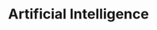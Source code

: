 ---
title: Artificial Intelligence
summary: Contains posts related to Artificial Intelligence, Machine Learning, and deep learning.
description: Contains posts related to Artificial Intelligence, Machine Learning, and deep learning.
---